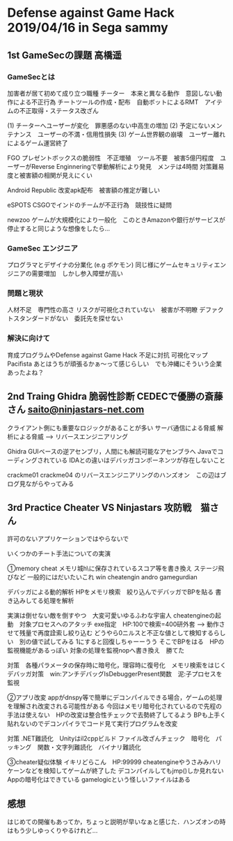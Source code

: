 # Defense against Game Hack 2019/04/16 in Sega sammy

## 1st GameSecの課題 高橋遥
### GameSecとは
加害者が居て初めて成り立つ職種
チーター　本来と異なる動作　意図しない動作による不正行為
チートツールの作成・配布　自動ボットによるRMT　アイテムの不正取得・ステータス改ざん

(1) チーターへユーザーが変化　罪悪感のない中高生の増加
(2) 予定にないメンテナンス　ユーザーの不満・信用性損失
(3) ゲーム世界観の崩壊　ユーザー離れによるゲーム運営終了

FGO プレゼントボックスの脆弱性　不正増殖　ツール不要　被害5億円程度　ユーザーがReverse Enginneringで挙動解析により発見　メンテは4時間
対策難易度と被害額の相関が見えにくい

Android Republic 改変apk配布　被害額の推定が難しい

eSPOTS CSGOでインドのチームが不正行為　競技性に疑問

newzoo ゲームが大規模化により一般化　このときAmazonや銀行がサービスが停止すると同じような想像をしたら...

### GameSec エンジニア
プログラマとデザイナの分業化 (e.g ポケモン)
同じ様にゲームセキュリティエンジニアの需要増加　しかし参入障壁が高い

### 問題と現状
人材不足　専門性の高さ
リスクが可視化されていない　被害が不明瞭
デファクトスタンダードがない　委託先を探せない

### 解決に向けて
育成プログラムやDefense against Game Hack 不足に対抗
可視化マップ Pacifista
あとはうちが頑張るかぁ〜って感じらしい　でも沖縄にそういう企業あったよね？

## 2nd Traing Ghidra 脆弱性診断 CEDECで優勝の斎藤さん saito@ninjastars-net.com
クライアント側にも重要なロジックがあることが多い
サーバ通信による脅威 解析による脅威 --> リバースエンジニアリング

Ghidra
GUIベースの逆アセンブリ，人間にも解読可能なアセンブラへ
Javaでコーディングされている
IDAとの違いはデバッガコンポーネンツが存在しないこと

crackme01 crackme04 のリバースエンジニアリングのハンズオン　この辺はブログ見ながらやってみる

## 3rd Practice Cheater VS Ninjastars 攻防戦　猫さん
許可のないアプリケーションではやらないで

いくつかのチート手法についての実演

①memory cheat
メモリ城h\に保存されているスコア等を書き換え ステージ飛びなど
一般的にはだいたいこれ
win cheatengin andro gamegurdian

デバッガによる動的解析
HPをメモリ検索　絞り込んでデバッガでBPを貼る
書き込みしてる処理を解析

実演は倒せない敵を倒すやつ　大変可愛いゆるふわな宇宙人
cheatengineの起動　対象プロセスへのアタッチ exe指定　HP:100で検索=400研外套 --> 動作させて残量で再度詮索し絞り込む
どうやら0ニルスと不正な値として検知するらしい　別の値で試してみる 1にすると回復しちゃーーうう
そこでBPをはる　HPの監視機能があるっぽい 対象の処理を監視nopへ書き換え　勝てた

対策　各種パラメータの保存時に暗号化，理容時に復号化　メモリ検索をはじく
デバッガ対策　win:アンチデバッグIsDebuggerPresent関数　泥:子プロセスを監視

②アプリ改変
appがdnspy等で簡単にデコンパイルできる場合，ゲームの処理を理解され改変される可能性がある
今回はメモリ暗号化されているので先程の手法は使えない　HPの改変は整合性チェックで去勢終了してるよう
BPも上手く貼れないのでデコンパイラでコード見て実行プログラムを改変

対策
.NET難読化　Unityはil2cppビルド
ファイル改ざんチェック　暗号化　パッキング　関数・文字列難読化　バイナリ難読化

③cheater疑似体験
イキリどらこん　HP:99999
cheatengineやうさみみハリケーンなどを検知してゲームが終了した
デコンパイルしてもjmp()しか見れない　Appの暗号化はできている gamelogicという怪しいファイルはある


## 感想
はじめての開催もあってか，ちょっと説明が早いなぁと感じた．ハンズオンの時はもう少しゆっくりやるけれど...